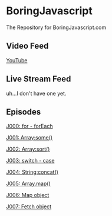 # BoringJavascript
The Repository for BoringJavascript.com

## Video Feed

[YouTube](https://www.youtube.com/channel/UCKZ7CV6fI7xlh7zIE9TWqgw)

## Live Stream Feed

uh...I don't have one yet.

## Episodes

[J000: for - forEach](https://www.youtu.be/adyuiQ6bNtM)

[J001: Array:some()](https://www.youtu.be/bKZCNUel8U4)

[J002: Array:sort()](https://www.youtu.be/4uSc4Wdy20Y)

[J003: switch - case](https://www.youtu.be/NFSfvQJcqEo)

[J004: String:concat()](https://www.youtu.be/JHVojQgJseA)

[J005: Array.map()](https://www.youtu.be/o2UTttTjSQ0)

[J006: Map object](https://www.youtu.be/c7UQZyhm4gE)

[J007: Fetch object](https://www.youtu.be/xrIF0EVY8dE)

